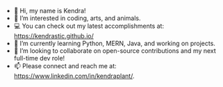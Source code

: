 - 👋 Hi, my name is Kendra!
- 👀 I’m interested in coding, arts, and animals. 
- 💻 You can check out my latest accomplishments at: https://kendrastic.github.io/
- 🌱 I’m currently learning Python, MERN, Java, and working on projects.
- 💞️ I’m looking to collaborate on open-source contributions and my next full-time dev role!
- 📫 Please connect and reach me at: https://www.linkedin.com/in/kendraplant/.
<!---
Kendrastic/Kendrastic is a ✨ special ✨ repository because its `README.md` (this file) appears on your GitHub profile.
You can click the Preview link to take a look at your changes.
--->
